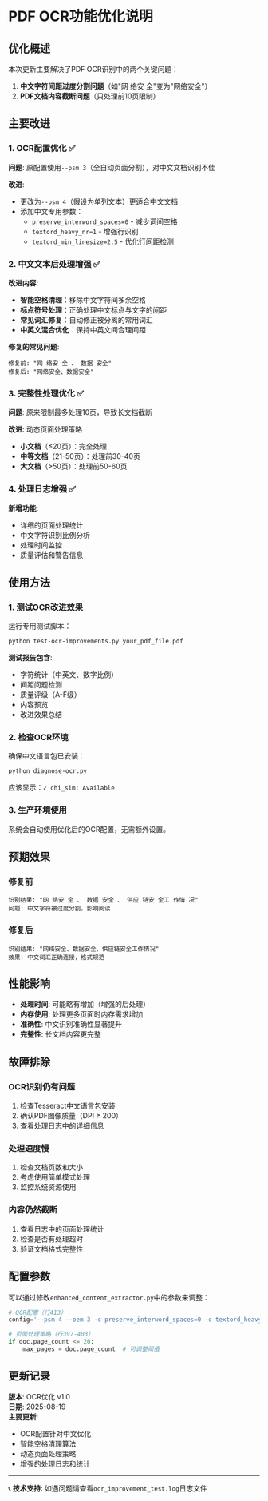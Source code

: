 # PDF OCR功能优化说明

## 优化概述

本次更新主要解决了PDF OCR识别中的两个关键问题：
1. **中文字符间距过度分割问题**（如"网 络安 全"变为"网络安全"）
2. **PDF文档内容截断问题**（只处理前10页限制）

## 主要改进

### 1. OCR配置优化 ✅

**问题**: 原配置使用`--psm 3`（全自动页面分割），对中文文档识别不佳

**改进**: 
- 更改为`--psm 4`（假设为单列文本）更适合中文文档
- 添加中文专用参数：
  - `preserve_interword_spaces=0` - 减少词间空格
  - `textord_heavy_nr=1` - 增强行识别
  - `textord_min_linesize=2.5` - 优化行间距检测

### 2. 中文文本后处理增强 ✅

**改进内容**:
- **智能空格清理**：移除中文字符间多余空格
- **标点符号处理**：正确处理中文标点与文字的间距
- **常见词汇修复**：自动修正被分离的常用词汇
- **中英文混合优化**：保持中英文间合理间距

**修复的常见问题**:
```
修复前: "网 络安 全 、 数据 安全"
修复后: "网络安全、数据安全"
```

### 3. 完整性处理优化 ✅

**问题**: 原来限制最多处理10页，导致长文档截断

**改进**: 动态页面处理策略
- **小文档**（≤20页）：完全处理
- **中等文档**（21-50页）：处理前30-40页
- **大文档**（>50页）：处理前50-60页

### 4. 处理日志增强 ✅

**新增功能**:
- 详细的页面处理统计
- 中文字符识别比例分析
- 处理时间监控
- 质量评估和警告信息

## 使用方法

### 1. 测试OCR改进效果

运行专用测试脚本：
```bash
python test-ocr-improvements.py your_pdf_file.pdf
```

**测试报告包含**:
- 字符统计（中英文、数字比例）
- 间距问题检测
- 质量评级（A-F级）
- 内容预览
- 改进效果总结

### 2. 检查OCR环境

确保中文语言包已安装：
```bash
python diagnose-ocr.py
```

应该显示：`✓ chi_sim: Available`

### 3. 生产环境使用

系统会自动使用优化后的OCR配置，无需额外设置。

## 预期效果

### 修复前
```
识别结果: "网 络安 全 、 数据 安全 、 供应 链安 全工 作情 况"
问题: 中文字符被过度分割，影响阅读
```

### 修复后  
```
识别结果: "网络安全、数据安全、供应链安全工作情况"
效果: 中文词汇正确连接，格式规范
```

## 性能影响

- **处理时间**: 可能略有增加（增强的后处理）
- **内存使用**: 处理更多页面时内存需求增加
- **准确性**: 中文识别准确性显著提升
- **完整性**: 长文档内容更完整

## 故障排除

### OCR识别仍有问题
1. 检查Tesseract中文语言包安装
2. 确认PDF图像质量（DPI ≥ 200）
3. 查看处理日志中的详细信息

### 处理速度慢
1. 检查文档页数和大小
2. 考虑使用简单模式处理
3. 监控系统资源使用

### 内容仍然截断
1. 查看日志中的页面处理统计
2. 检查是否有处理超时
3. 验证文档格式完整性

## 配置参数

可以通过修改`enhanced_content_extractor.py`中的参数来调整：

```python
# OCR配置（行413）
config='--psm 4 --oem 3 -c preserve_interword_spaces=0 -c textord_heavy_nr=1'

# 页面处理策略（行397-403）
if doc.page_count <= 20:
    max_pages = doc.page_count  # 可调整阈值
```

## 更新记录

**版本**: OCR优化 v1.0  
**日期**: 2025-08-19  
**主要更新**:
- OCR配置针对中文优化
- 智能空格清理算法
- 动态页面处理策略
- 增强的处理日志和统计

---

📞 **技术支持**: 如遇问题请查看`ocr_improvement_test.log`日志文件